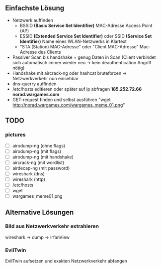 ## Einfachste Lösung
- Netzwerk auffinden
	- BSSID **(Basic Service Set Identifier)**
		MAC-Adresse Access Point (AP)
	- ESSID **(Extended Service Set Identifier)** oder SSID **(Service Set Identifier)**
		Name eines WLAN-Netzwerks in Klartext
	- "STA (Station) MAC-Adresse" oder "Client MAC-Adresse"
		Mac-Adresse des Clients
- Passiver Scan bis handshake + genug Daten in Scan (Client verbindet sich automatisch immer wieder neu -> kein deauthentication Angriff nötig)
- Handshake mit aircrack-ng oder hashcat bruteforcen -> Netzwerkverkehr nun einsehbar
- dns-querry auffinden
- /etc/hosts editieren oder später auf ip abfragen
	**185.252.72.66 norad.wargames.com**
- GET-request finden und selbst ausführen
	"wget http://norad.wargames.com/wargames_meme_01.png"

## TODO
### pictures
- [ ] airodump-ng (ohne flags)
- [ ] airodump-ng (mit flags)
- [ ] airodump-ng (mit handshake)
- [ ] aircrack-ng (mit wordlist)
- [ ] airdecap-ng (mit password)
- [ ] wireshark (dns)
- [ ] wireshark (http)
- [ ] /etc/hosts
- [ ] wget
- [ ] wargames_meme01.png

## Alternative Lösungen
### Bild aus Netzwerkverkehr extrahieren
wireshark -> dump -> IrfanView
### EvilTwin
EvilTwin aufsetzen und exakten Netzwerkverkehr abfangen

